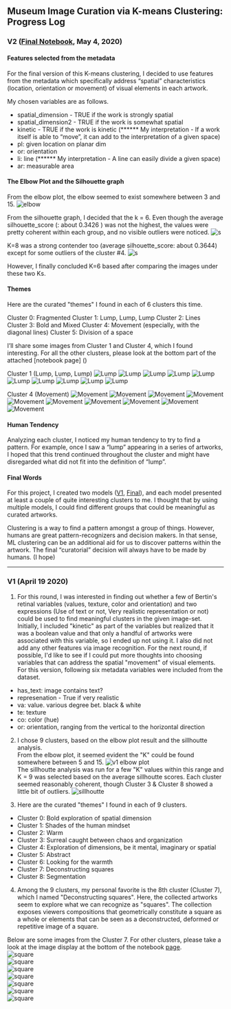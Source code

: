## Museum Image Curation via K-means Clustering: Progress Log 


### V2 ([Final Notebook](), May 4, 2020) 

#### Features selected from the metadata

For the final version of this K-means clustering, I decided to use features from the metadata which specifically address “spatial” characteristics (location, orientation or movement) of visual elements in each artwork.

My chosen variables are as follows.

- spatial_dimension - TRUE if the work is strongly spatial
- spatial_dimension2 - TRUE if the work is somewhat spatial
- kinetic - TRUE if the work is kinetic (****** My interpretation -  If a work itself is able to “move”, it can add to the interpretation of a given space)
- pl: given location on planar dim
- or: orientation 
- li: line  (****** My interpretation -  A line can easily divide a given space)
- ar: measurable area 

#### The Elbow Plot and the Silhouette graph
From the elbow plot, the elbow seemed to exist somewhere between 3 and 15. 
![elbow](final-images/final_elbowPlot.png)

From the silhouette graph, I decided that the k = 6. Even though the average silhouette_score (: about 0.3426 ) was not the highest, the values were pretty coherent within each group, and no visible outliers were noticed. 
![s](final-images/final_silhouette_6Clusters.png)

K=8 was a strong contender too (average silhouette_score: about 0.3644) except for some outliers of the cluster #4. 
![s](final-images/final_silhouette_8Clusters.png)

However, I finally concluded K=6 based after comparing the images under these two Ks.

#### Themes
Here are the curated "themes" I found in each of 6 clusters this time.

Cluster 0: Fragmented
Cluster 1: Lump, Lump, Lump
Cluster 2: Lines  
Cluster 3: Bold and Mixed
Cluster 4: Movement (especially, with the diagonal lines) 
Cluster 5: Division of a space

I’ll share some images from Cluster 1  and Cluster 4, which I found interesting. For all the other clusters, please look at the bottom part of the attached [notebook page] ()

Cluster 1 (Lump, Lump, Lump)
![Lump](final-images/Cluster1_2.jpeg)
![Lump](final-images/Cluster1_3.jpeg)
![Lump](final-images/Cluster1_4.jpeg)
![Lump](final-images/Cluster1_5.jpeg)
![Lump](final-images/Cluster1_6.jpeg)
![Lump](final-images/Cluster1_7.jpeg)
![Lump](final-images/Cluster1_8.jpeg)
![Lump](final-images/Cluster1_9.jpeg)
![Lump](final-images/Cluster1_10.jpeg)
![Lump](final-images/Cluster1_11.jpeg)

Cluster 4 (Movement)
![Movement](final-images/Cluster4_1.jpeg)
![Movement](final-images/Cluster4_2.jpeg)
![Movement](final-images/Cluster4_3.jpeg)
![Movement](final-images/Cluster4_4.jpeg)
![Movement](final-images/Cluster4_5.jpeg)
![Movement](final-images/Cluster4_6.jpeg)
![Movement](final-images/Cluster4_7.jpeg)
![Movement](final-images/Cluster4_8.jpeg)
![Movement](final-images/Cluster4_9.jpeg)
![Movement](final-images/Cluster4_10.jpeg)


#### Human Tendency
Analyzing each cluster, I noticed my human tendency to try to find a pattern. For example, once I saw a “lump” appearing in a series of artworks, I hoped that this trend continued throughout the cluster and might have disregarded what did not fit into the definition of “lump”. 

#### Final Words
For this project, I created two models ([V1](), [Final]()), and each model presented at least a couple of quite interesting clusters to me. I thought that by using multiple models, I could find different groups that could be meaningful as curated artworks. 

Clustering is a way to find a pattern amongst a group of things. However, humans are great pattern-recognizers and decision makers. In that sense, ML clustering can be an additional aid for us to discover patterns within the artwork. The final “curatorial” decision will always have to be made by humans. (I hope)

-------

### V1 (April 19 2020)

1. For this round, I was interested in finding out whether a few of Bertin's retinal variables (values, texture, color and orientation) and two expressions (Use of text or not, Very realistic representation or not) could be used to find meaningful clusters in the given image-set. Initially, I included "kinetic" as part of the variables but realized that it was a boolean value and that only a handful of artworks were associated with this variable, so I ended up not using it. I also did not add any other features via image recognition. For the next round, if possible, I'd like to see if I could put more thoughts into choosing variables that can address the spatial "movement" of visual elements. <br>
For this version, following six metadata variables were included from the dataset. 
- has_text: image contains text?
- represenation - True if very realistic
- va: value. various degree bet. black & white
- te: texture 
- co: color (hue) 
- or: orientation, ranging from the vertical to the horizontal direction 

2. I chose 9 clusters, based on the elbow plot result and the sillhoutte analysis. <br>
From the elbow plot, it seemed evident the "K" could be found somewhere between 5 and 15.
![v1 elbow plot](v1-images/elbow%20plot_v1.png)<br>
The sillhoutte analysis was run for a few "K" values within this range and K = 9 was selected based on the average sillhoutte scores. Each cluster seemed reasonably coherent, though Cluster 3 & Cluster 8 showed a little bit of outliers. 
![sillhoutte](v1-images/silloutte_v1.png)<br>

3. Here are the curated "themes" I found in each of 9 clusters. <br>
- Cluster 0: Bold exploration of spatial dimension
- Cluster 1: Shades of the human mindset
- Cluster 2: Warm
- Cluster 3: Surreal caught between chaos and organization 
- Cluster 4: Exploration of dimensions, be it mental, imaginary or spatial
- Cluster 5: Abstract
- Cluster 6: Looking for the warmth 
- Cluster 7: Deconstructing squares
- Cluster 8: Segmentation

4. Among the 9 clusters, my personal favorite is the 8th cluster (Cluster 7), which I named "Deconstructing squares". Here, the collected artworks seem to explore what we can recognize as "squares". The collection exposes viewers compositions that geometrically constitute a square as a whole or elements that can be seen as a deconstructed, deformed or repetitive image of a square.  

Below are some images from the Cluster 7.  For other clusters, please take a look at the image display at the bottom of the notebook [page](Inhye_Cluster_Submission_v1.ipynb). <br>
![square](v1-images/square_img1.jpg)<br>
![square](v1-images/square_img2.jpg)<br>
![square](v1-images/square_img3.jpg)<br>
![square](v1-images/square_img4.jpg)<br>
![square](v1-images/square_img5.jpg)<br>
![square](v1-images/square_img6.jpg)<br>
![square](v1-images/square_img7.jpg)<br>

